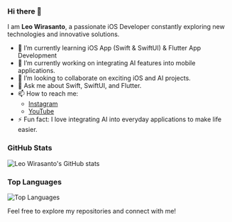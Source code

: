 ### Hi there 👋

I am **Leo Wirasanto**, a passionate iOS Developer constantly exploring new technologies and innovative solutions.

- 🌱 I’m currently learning iOS App (Swift & SwiftUI) & Flutter App Development
- 🔭 I’m currently working on integrating AI features into mobile applications.
- 👯 I’m looking to collaborate on exciting iOS and AI projects.
- 💬 Ask me about Swift, SwiftUI, and Flutter.
- 📫 How to reach me:
    - [Instagram](https://instagram.com/leowirasanto)
    - [YouTube](https://youtube.com/leowirasanto)
- ⚡ Fun fact: I love integrating AI into everyday applications to make life easier.

### GitHub Stats
![Leo Wirasanto's GitHub stats](https://github-readme-stats.vercel.app/api?username=leowirasanto2&show_icons=true&theme=radical)

### Top Languages
![Top Languages](https://github-readme-stats.vercel.app/api/top-langs/?username=leowirasanto2&layout=compact&theme=radical)

Feel free to explore my repositories and connect with me!
